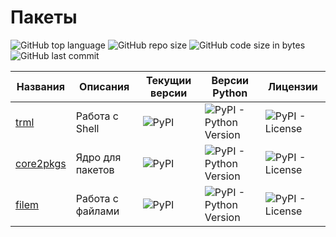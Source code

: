 # Пакеты

![GitHub top language](https://img.shields.io/github/languages/top/DmitryRyumin/pkgs)
![GitHub repo size](https://img.shields.io/github/repo-size/DmitryRyumin/pkgs)
![GitHub code size in bytes](https://img.shields.io/github/languages/code-size/DmitryRyumin/pkgs)
![GitHub last commit](https://img.shields.io/github/last-commit/DmitryRyumin/pkgs)

| Названия | Описания | Текущии версии | Версии Python | Лицензии |
| -------- | -------- | -------------- | ------------- | -------- |
| [trml](https://github.com/DmitryRyumin/pkgs/tree/master/trml) | Работа с Shell | ![PyPI](https://img.shields.io/pypi/v/trml)  | ![PyPI - Python Version](https://img.shields.io/pypi/pyversions/trml) | ![PyPI - License](https://img.shields.io/pypi/l/trml) |
| [core2pkgs](https://github.com/DmitryRyumin/pkgs/tree/master/core2pkgs) | Ядро для пакетов | ![PyPI](https://img.shields.io/pypi/v/core2pkgs) | ![PyPI - Python Version](https://img.shields.io/pypi/pyversions/core2pkgs) | ![PyPI - License](https://img.shields.io/pypi/l/core2pkgs) |
| [filem](https://github.com/DmitryRyumin/pkgs/tree/master/filem) | Работа с файлами | ![PyPI](https://img.shields.io/pypi/v/filem) | ![PyPI - Python Version](https://img.shields.io/pypi/pyversions/filem) | ![PyPI - License](https://img.shields.io/pypi/l/filem) |
